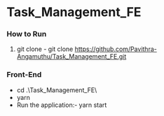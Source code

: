 # Task_Management_FE
### How to Run
1. git clone - git clone https://github.com/Pavithra-Angamuthu/Task_Management_FE.git

### Front-End 
- cd .\Task_Management_FE\ 
- yarn
- Run the application:- yarn start
